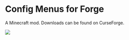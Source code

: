 # Config Menus for Forge

A Minecraft mod. Downloads can be found on CurseForge.

![](https://i.imgur.com/kiHP8s9.png)
